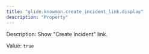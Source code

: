 ```yaml
---
title: "glide.knowman.create_incident_link.display"
description: "Property"
---
```


Description: Show "Create Incident" link.

Value: `true`